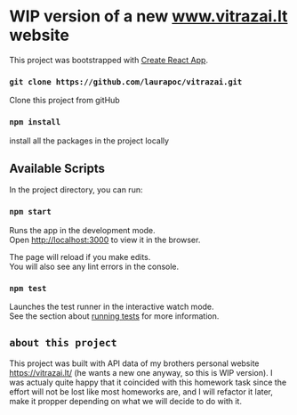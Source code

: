 # WIP version of a new www.vitrazai.lt website

This project was bootstrapped with [Create React App](https://github.com/facebook/create-react-app).

### `git clone https://github.com/laurapoc/vitrazai.git`
Clone this project from gitHub

### `npm install`
install all the packages in the project locally


## Available Scripts

In the project directory, you can run:

### `npm start`

Runs the app in the development mode.\
Open [http://localhost:3000](http://localhost:3000) to view it in the browser.

The page will reload if you make edits.\
You will also see any lint errors in the console.

### `npm test`

Launches the test runner in the interactive watch mode.\
See the section about [running tests](https://facebook.github.io/create-react-app/docs/running-tests) for more information.


## `about this project`

This project was built with API data of my brothers personal website https://vitrazai.lt/ (he wants a new one anyway, so this is WIP version). I was actualy quite happy that it coincided with this homework task since the effort will not be lost like most homeworks are, and I will refactor it later, make it propper depending on what we will decide to do with it.